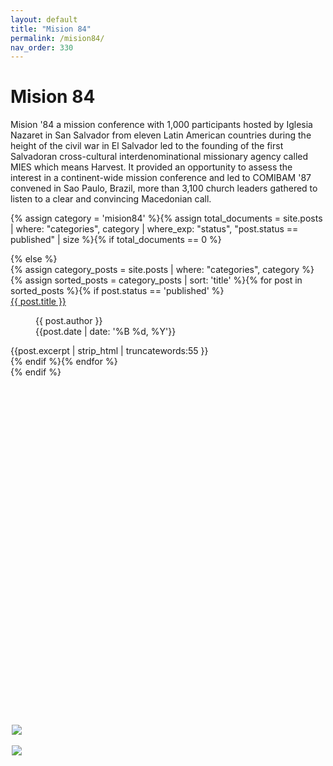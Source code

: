```yaml
---
layout: default
title: "Mision 84"
permalink: /mision84/
nav_order: 330
---
```

<h1 class="category-title">Mision 84</h1>

<p>Mision '84 a mission conference with 1,000 participants hosted by Iglesia Nazaret in San Salvador from eleven Latin American countries during the height of the civil war in El Salvador led to the founding of the first Salvadoran cross-cultural interdenominational missionary agency called MIES which means Harvest. It provided an opportunity to assess the interest in a continent-wide mission conference and led to COMIBAM '87 convened in Sao Paulo, Brazil, more than 3,100 church leaders gathered to listen to a clear and convincing Macedonian call.</p>

{% assign category = 'mision84' %}{% assign total_documents = site.posts | where: "categories", category | where_exp: "status", "post.status == published" | size %}{% if total_documents == 0 %}
  <figure style="position: fixed; top: 30%; left: 50%; margin-left: -250px; width: 400px;">
    <img src="{{ site.baseurl }}/assets/images/luis-and-doris-300px.png" style="display: block; margin: auto"><br>
    <img src="{{ site.baseurl }}/assets/images/staytuned.png" style="display: block; margin: auto">
  </figure>
{% else %}
  <div class="article-container">
  {% assign category_posts = site.posts | where: "categories", category %}
   {% assign sorted_posts = category_posts | sort: 'title' %}{% for post in sorted_posts %}{% if post.status == 'published' %}
      <div class="article-list">
        <div class="article-category"></div>
        <div class="article-summary">
          <a href="{{ post.url | prepend: site.baseurl }}">{{ post.title }}</a><br>
          <figure class="author-date">
            <div class="author">{{ post.author }}</div>
            <div class="publication-date"><time datetime="{{post.date | date: '%F'}}">{{post.date | date: '%B %d, %Y'}}</time></div>
          </figure>
          <div class="excerpt">{{post.excerpt | strip_html | truncatewords:55 }}</div>
        </div>
      </div>
    {% endif %}{% endfor %}
  </div>
{% endif %}
